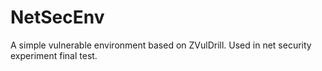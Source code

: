 NetSecEnv
=========

A simple vulnerable environment based on ZVulDrill. Used in net security experiment final test.
